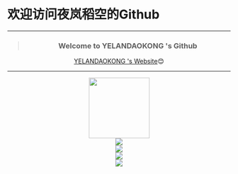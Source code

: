 # 欢迎访问夜岚稻空的Github
---

<div align="center">

  > ### Welcome to YELANDAOKONG 's Github

  [YELANDAOKONG 's Website](https://blog.ykws.xyz/)😊
  
</div>

---

<div align="center"> <img height="137px" src="https://github-readme-stats.vercel.app/api?username=YELANDAOKONG&hide_title=true&hide_border=true&show_icons=trueline_height=21&text_color=000&icon_color=000&bg_color=0,ea6161,ffc64d,fffc4d,52fa5a&theme=graywhite" /> </div>

<div align="center"> <img src="https://github-readme-stats.vercel.app/api/top-langs/?username=YELANDAOKONG&hide_title=true&hide_border=true&layout=compact&langs_count=6&text_color=000&icon_color=fff&bg_color=0,52fa5a,4dfcff,c64dff&theme=graywhite" /> </div>

<div align="center"> <img src="https://activity-graph.herokuapp.com/graph?username=YELANDAOKONG&theme=xcode" /> </div>

<div align="center"> <img src="https://github-readme-streak-stats.herokuapp.com/?user=YELANDAOKONG" /> </div>

<div align="center"> <img src="https://metrics.lecoq.io/YELANDAOKONG?template=classic&config.timezone=Asia%2FShanghai"> </div>

